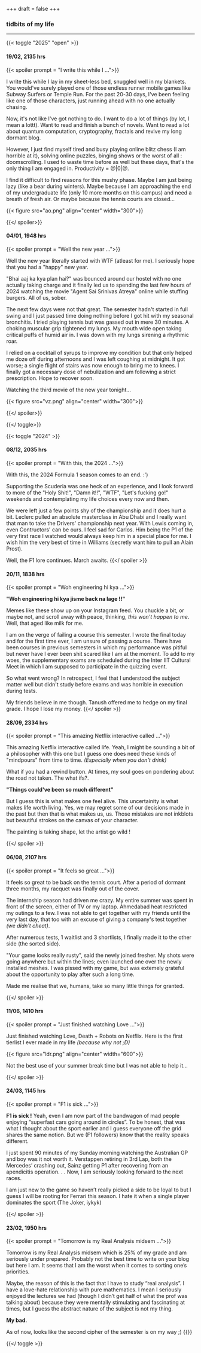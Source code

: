 +++
draft = false
+++

### tidbits of my life

---

{{< toggle "2025" "open" >}}

<h4> 19/02, 2135 hrs </h4>

{{< spoiler prompt = "I write this while I ...">}}

<p>
I write this while I lay in my sheet-less bed, snuggled well in my blankets. You would've surely played one of those endless runner mobile games like Subway Surfers or Temple Run. For the past 20-30 days, I've been feeling like one of those characters, just running ahead with no one actually chasing.
<p>

<p>
Now, it's not like I've got nothing to do. I want to do a lot of things (by lot, I mean a lottt). Want to read and finish a bunch of novels. Want to read a lot about quantum computation, cryptography, fractals and revive my long dormant blog. 
<p>

<p>
However, I just find myself tired and busy playing online blitz chess (I am horrible at it), solving online puzzles, binging shows or the worst of all : doomscrolling. I used to waste time before as well but these days, that's the only thing I am engaged in. Productivity = @|0|@.
<p>

<p>
I find it difficult to find reasons for this mushy phase. Maybe I am just being lazy (like a bear during winters). Maybe because I am approaching the end of my undergraduate life (only 10 more months on this campus) and need a breath of fresh air. Or maybe because the tennis courts are closed...
<p>

{{< figure src="ao.png" align="center" width="300">}}



{{</ spoiler>}}


<h4> 04/01, 1948 hrs </h4>

{{< spoiler prompt = "Well the new year ...">}}

<p>
Well the new year literally started with WTF (atleast for me). I seriously hope that you had a "happy" new year.
<p>

<p>
"Bhai aaj ka kya plan hai?" was bounced around our hostel with no one actually taking charge and it finally led us to spending the last few hours of 2024 watching the movie "Agent Sai Srinivas Atreya" online while stuffing burgers. All of us, sober.
<p>

<p>
The next few days were not that great. The semester hadn't started in full swing and I just passed time doing nothing before I got hit with my seasonal bronchitis. I tried playing tennis but was gassed out in mere 30 minutes. A choking muscular grip tightened my lungs. My mouth wide open taking critical puffs of humid air in. I was down with my lungs sirening a rhythmic roar.
<p>

<p>
I relied on a cocktail of syrups to improve my condition but that only helped me doze off during afternoons and I was left coughing at midnight. It got worse; a single flight of stairs was now enough to bring me to knees. I finally got a necessary dose of nebulization and am following a strict prescription. Hope to recover soon.
<p>

<p>
Watching the third movie of the new year tonight...
<p>

{{< figure src="vz.png" align="center" width="300">}}



{{</ spoiler>}}

{{</ toggle>}}

{{< toggle "2024" >}}

<h4> 08/12, 2035 hrs </h4>

{{< spoiler prompt = "With this, the 2024 ...">}}
<p>
With this, the 2024 Formula 1 season comes to an end. :')
<p>

<p>
Supporting the Scuderia was one heck of an experience, and I look forward to more of the "Holy Shit!", "Damn it!!", "WTF", "Let's fucking go!" weekends and contemplating my life choices every now and then.
</p>

<p>
We were left just a few points shy of the championship and it does hurt a bit. Leclerc pulled an absolute masterclass in Abu Dhabi and I really want that man to take the Drivers' championship next year. With Lewis coming in, even Contructors' can be ours. I feel sad for Carlos. Him being the P1 of the very first race I watched would always keep him in a special place for me. I wish him the very best of time in Williams (secretly want him to pull an Alain Prost).
</p>

Well, the F1 lore continues. March awaits.
{{</ spoiler >}}

<h4> 20/11, 1838 hrs </h4>

{{< spoiler prompt = "Woh engineering hi kya ...">}}
<p>
<b>"Woh engineering hi kya jisme back na lage !!"</b>
<p>

<p>
Memes like these show up on your Instagram feed. You chuckle a bit, or maybe not, and scroll away with peace, thinking, <i
>this won't happen to me</i>. Well, that aged like milk for me.
</p>

<p>
I am on the verge of failing a course this semester. I wrote the final today and for the first time ever, I am unsure of passing a course. There have been courses in previous semesters in which my performance was pitiful but never have I ever been shit scared like I am at the moment. To add to my woes, the supplementary exams are scheduled during the Inter IIT Cultural Meet in which I am supposed to participate in the quizzing event. 
</p>

<p>
So what went wrong? In retrospect, I feel that I understood the subject matter well but didn't study before exams and was horrible in execution during tests. 
</p>

My friends believe in me though. Tanush offered me to hedge on my final grade. I hope I lose my money.
{{</ spoiler >}}

<h4> 28/09, 2334 hrs </h4>

{{< spoiler prompt = "This amazing Netflix interactive called ...">}}

<p>
This amazing Netflix interactive called life. Yeah, I might be sounding a bit of a philosopher with this one but I guess one does need these kinds of "mindpours" from time to time. <i>(Especially when you don't drink)</i>
</p>

<p>
What if you had a rewind button. At times, my soul goes on pondering about the road not taken. The what ifs?. 
</p>

<p>
<b>"Things could've been so much different"</b>
</p>

<p>
But I guess this is what makes one feel alive. This uncertainity is what makes life worth living. Yes, we may regret some of our decisions made in the past but then that is what makes us, us. Those mistakes are not inkblots but beautiful strokes on the canvas of your character.
</p>

The painting is taking shape, let the artist go wild !


{{</ spoiler >}}

<h4> 06/08, 2107 hrs </h4>

{{< spoiler prompt = "It feels so great ...">}}

<p>
It feels so great to be back on the tennis court. After a period of dormant three months, my racquet was finally out of the cover. 
</p>
<p>
The internship season had driven me crazy. My entire summer was spent in front of the screen, either of TV or my laptop. Ahmedabad heat restricted my outings to a few. I was not able to get together with my friends until the very last day, that too with an excuse of giving a company's test together <i>(we didn't cheat)</i>.
</p>
<p>
After numerous tests, 1 waitlist and 3 shortlists, I finally made it to the other side (the sorted side). 
</p>
<p>
"Your game looks really rusty", said the newly joined fresher. My shots were going anywhere but within the lines; even launched one over the newly installed meshes. I was pissed with my game, but was extemely grateful about the opportunity to play after such a long time.
</p>

Made me realise that we, humans, take so many little things for granted.

{{</ spoiler >}}

<h4> 11/06, 1410 hrs </h4>

{{< spoiler prompt = "Just finished watching Love ...">}}
<p>
Just finished watching Love, Death + Robots on Netflix. Here is the first tierlist I ever made in my life <i>(because why not ;D)</i>
</p>

{{< figure src="ldr.png" align="center" width="600">}}

Not the best use of your summer break time but I was not able to help it...

{{</ spoiler >}}

<h4>24/03, 1145 hrs</h4>

{{< spoiler prompt = "F1 is sick ...">}}
<p>
<b>F1 is sick !</b> Yeah, even I am now part of the bandwagon of mad people enjoying “superfast cars going around in circles”. To be honest, that was what I thought about the sport earlier and I guess everyone off the grid shares the same notion. But we (F1 followers) know that the reality speaks different.
</p>
<p>
I just spent 90 minutes of my Sunday morning watching the Australian GP and boy was it not worth it. Verstappen retiring in 3rd Lap, both the Mercedes’ crashing out, Sainz getting P1 after recovering from an apendicitis operation. . . Now, I am seriously looking forward to the next races.
</p>

I am just new to the game so haven’t really picked a side to be loyal to but I guess I will be rooting for Ferrari this season. I hate it when a single player dominates the sport (The Joker, iykyk)

{{</ spoiler >}}

<h4>23/02, 1950 hrs</h4>

{{< spoiler prompt = "Tomorrow is my Real Analysis midsem ...">}}
<p>
Tomorrow is my Real Analysis midsem which is 25% of my grade and am seriously under prepared. Probably not the best time to write on your blog but here I am. It seems that I am the worst when it comes to sorting one’s priorities.
</p>
<p>
Maybe, the reason of this is the fact that I have to study “real analysis”. I have a love-hate relationship with pure mathematics. I mean I seriously enjoyed the lectures we had (though I didn’t get half of what the prof was talking about) because they were mentally stimulating and fascinating at times, but I guess the abstract nature of the subject is not my thing.
</p>
<p>
<b>My bad.</b>
</p>
As of now, looks like the second cipher of the semester is on my way ;)
{{</ spoiler >}}

{{</ toggle >}}


